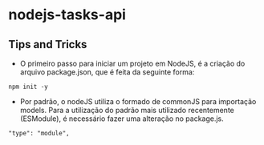 # nodejs-tasks-api

## Tips and Tricks

- O primeiro passo para iniciar um projeto em NodeJS, é a criação do arquivo
  package.json, que é feita da seguinte forma:

```
npm init -y
```

- Por padrão, o nodeJS utiliza o formado de commonJS para importação models.
  Para a utilização do padrão mais utilizado recentemente (ESModule), é
  necessário fazer uma alteração no package.js.

```
"type": "module",

```
